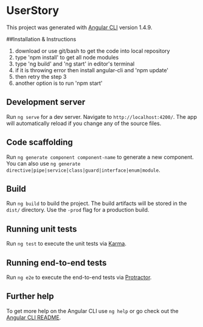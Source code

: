 # UserStory

This project was generated with [Angular CLI](https://github.com/angular/angular-cli) version 1.4.9.

##Installation & Instructions
1) download or use git/bash to get the code into local repository
2) type 'npm install' to get all node modules
2) type 'ng build' and 'ng start' in editor's terminal
3) if it is throwing error then install angular-cli and 'npm update'
4) then retry the step 3
5) another option is to run 'npm start'

## Development server

Run `ng serve` for a dev server. Navigate to `http://localhost:4200/`. The app will automatically reload if you change any of the source files.

## Code scaffolding

Run `ng generate component component-name` to generate a new component. You can also use `ng generate directive|pipe|service|class|guard|interface|enum|module`.

## Build

Run `ng build` to build the project. The build artifacts will be stored in the `dist/` directory. Use the `-prod` flag for a production build.

## Running unit tests

Run `ng test` to execute the unit tests via [Karma](https://karma-runner.github.io).

## Running end-to-end tests

Run `ng e2e` to execute the end-to-end tests via [Protractor](http://www.protractortest.org/).

## Further help

To get more help on the Angular CLI use `ng help` or go check out the [Angular CLI README](https://github.com/angular/angular-cli/blob/master/README.md).
